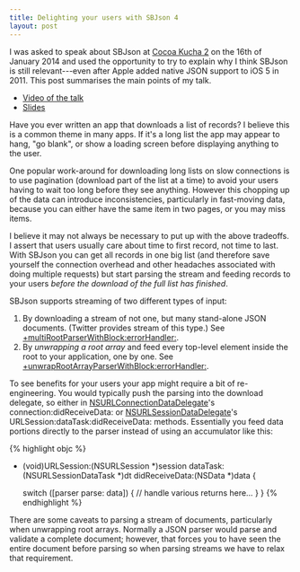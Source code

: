 ```yaml
---
title: Delighting your users with SBJson 4
layout: post
---
```


I was asked to speak about SBJson at
[Cocoa Kucha 2](http://blog.cocoapods.org/Cocoa-Kucha-2/) on the 16th
of January 2014 and used the opportunity to try to explain why I think
SBJson is still relevant---even after Apple added native JSON support
to iOS 5 in 2011. This post summarises the main points of my talk.

* [Video of the talk](https://vimeo.com/86478323)
* [Slides](https://speakerdeck.com/stig/delighting-your-users-with-sbjson-4)

Have you ever written an app that downloads a list of records? I
believe this is a common theme in many apps. If it's a long list the
app may appear to hang, "go blank", or show a loading screen before
displaying anything to the user.

One popular work-around for downloading long lists on slow connections
is to use pagination (download part of the list at a time) to avoid
your users having to wait too long before they see anything. However
this chopping up of the data can introduce inconsistencies,
particularly in fast-moving data, because you can either have the same
item in two pages, or you may miss items.

I believe it may not always be necessary to put up with the above
tradeoffs. I assert that users usually care about time to first
record, not time to last. With SBJson you can get all records in one
big list (and therefore save yourself the connection overhead and
other headaches associated with doing multiple requests) but start
parsing the stream and feeding records to your users *before the
download of the full list has finished*.

SBJson supports streaming of two different types of input:

1. By downloading a stream of not one, but many stand-alone JSON
   documents. (Twitter provides stream of this type.) See
   [+multiRootParserWithBlock:errorHandler:][].
2. By *unwrapping a root array* and feed every top-level element
   inside the root to your application, one by one. See
   [+unwrapRootArrayParserWithBlock:errorHandler:][].

[+multiRootParserWithBlock:errorHandler:]: http://cocoadocs.org/docsets/SBJson/4.0.0/Classes/SBJson4Parser.html#//api/name/multiRootParserWithBlock:errorHandler:
[+unwrapRootArrayParserWithBlock:errorHandler:]: http://cocoadocs.org/docsets/SBJson/4.0.0/Classes/SBJson4Parser.html#//api/name/unwrapRootArrayParserWithBlock:errorHandler:

To see benefits for your users your app might require a bit of
re-engineering. You would typically push the parsing into the download
delegate, so either in [NSURLConnectionDataDelegate][]'s
connection:didReceiveData: or [NSURLSessionDataDelegate][]'s
URLSession:dataTask:didReceiveData: methods. Essentially you feed data
portions directly to the parser instead of using an accumulator like
this:

[NSURLConnectionDataDelegate]: https://developer.apple.com/library/mac/documentation/Foundation/Reference/NSURLConnectionDataDelegate_protocol/Reference/Reference.html
[NSURLSessionDataDelegate]: https://developer.apple.com/library/ios/documentation/Foundation/Reference/NSURLSessionDataDelegate_protocol/Reference/Reference.html


{% highlight objc %}
- (void)URLSession:(NSURLSession *)session
          dataTask:(NSURLSessionDataTask *)dt
    didReceiveData:(NSData *)data {

    switch ([parser parse: data]) {
       // handle various returns here…
   }
}
{% endhighlight %}

There are some caveats to parsing a stream of documents, particularly
when unwrapping root arrays. Normally a JSON parser would parse and
validate a complete document; however, that forces you to have seen
the entire document before parsing so when parsing streams we have to
relax that requirement.
